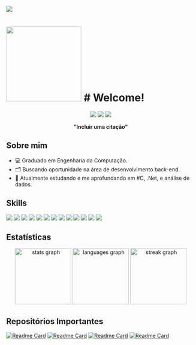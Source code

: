 ![](https://komarev.com/ghpvc/?username=wallaceg7&color=green)

<div >
  <h1 > 
    <img src="https://user-images.githubusercontent.com/74038190/216649426-0c2ee152-84d8-4707-85c4-27a378d2f78a.gif" width="200px" height="200px" />
    # Welcome!</h1> 
</div>

<div align="center">
  <a href="https://www.linkedin.com/in/wallace-goncalves" target="_blank"><img src="https://img.shields.io/badge/linkedin-%230077B5.svg?style=for-the-badge&logo=linkedin&logoColor=white" target="_blank"/></a>
  <a href="mailto:wallacejose077@gmail.com" target="_blank"><img src="https://img.shields.io/badge/Gmail-D14836?style=for-the-badge&logo=gmail&logoColor=white" target="_blank"/></a>
  <a href="https://www.instagram.com/_wallace_gonc?utm_source=qr&igsh=MWxpYXlsYjR0aWg2bw==" target="_blank"><img src="https://img.shields.io/badge/Instagram-%23E4405F.svg?style=for-the-badge&logo=Instagram&logoColor=white" target="_blank"/></a>
</div>

<div>
  <p></p>
</div>
<div align="center">
  <b>"Incluir uma citação"</b>
</div>



## Sobre mim
<ul>
  <li>💻 Graduado em Engenharia da Computação.</li>
  <li>🗂 Buscando oportunidade na área de desenvolvimento back-end.</li>
  <li>📝 Atualmente estudando e me aprofundando em #C, .Net, e análise de dados.</li>
</ul>

## Skills
<!--  <img height="160em" src="https://github-readme-stats.vercel.app/api?username=andreinaoliveira&show_icons=true&theme=synthwave&include_all_commits=true&count_private=true%22/"> --> 
<div>
  <!-- JAVA --> <img src="https://img.shields.io/badge/java-%23ED8B00.svg?style=for-the-badge&logo=openjdk&logoColor=white">
  <!-- SPRING --> <img src="https://img.shields.io/badge/spring-%236DB33F.svg?style=for-the-badge&logo=spring&logoColor=white">
  <!-- C# --> <img src="https://img.shields.io/badge/c%23-%23239120.svg?style=for-the-badge&logo=csharp&logoColor=white">
  <!-- .NET --> <img src="https://img.shields.io/badge/.NET-5C2D91?style=for-the-badge&logo=.net&logoColor=white">
  <!-- PYTHON --> <img src="https://img.shields.io/badge/python-3670A0?style=for-the-badge&logo=python&logoColor=ffdd54">
  <!-- ANGULAR --> <img src="https://img.shields.io/badge/angular-%23DD0031.svg?style=for-the-badge&logo=angular&logoColor=white">
  <!-- MYSQL --> <img src="https://img.shields.io/badge/mysql-4479A1.svg?style=for-the-badge&logo=mysql&logoColor=white">
  <!-- POSTGREE --> <img src="https://img.shields.io/badge/postgres-%23316192.svg?style=for-the-badge&logo=postgresql&logoColor=white">
  <!-- SQL SERVER --> <img src="https://img.shields.io/badge/Microsoft%20SQL%20Server-CC2927?style=for-the-badge&logo=microsoft%20sql%20server&logoColor=white">
  <!-- C --> <img src="https://img.shields.io/badge/c-%2300599C.svg?style=for-the-badge&logo=c&logoColor=whit">
  <!-- POSTMAN --> <img src="https://img.shields.io/badge/Postman-EF5B25?style=for-the-badge&logo=Postman&logoColor=white">
  <!-- EXCEL --> <img src="https://img.shields.io/badge/Microsoft_Excel-217346?style=for-the-badge&logo=microsoft-excel&logoColor=white">
  <!-- power bi --> <img src="https://img.shields.io/badge/power_bi-F2C811?style=for-the-badge&logo=powerbi&logoColor=black">
  <br>
</div>

## Estatísticas
<div align="center">
  <img src="https://github-readme-stats.vercel.app/api?username=wallaceg7&hide_title=false&hide_rank=false&show_icons=true&include_all_commits=true&count_private=true&disable_animations=false&theme=highcontrast&locale=pt-br&hide_border=false" height="150" alt="stats graph"  />
  <img src="https://github-readme-stats.vercel.app/api/top-langs?username=wallaceg7&locale=pt-br&hide_title=false&layout=compact&card_width=320&langs_count=5&theme=highcontrast&hide_border=false" height="150" alt="languages graph"  />
  <img src="https://streak-stats.demolab.com?user=wallaceg7&locale=pt-br&mode=daily&theme=shades-of-purple&hide_border=false&border_radius=5" height="150" alt="streak graph"  />
</div>



## Repositórios Importantes
[![Readme Card](https://github-readme-stats.vercel.app/api/pin/?username=wallaceg7&repo=Reconhecimento_Voz_Navegador&theme=radical
)](https://github.com/anuraghazra/github-readme-stats)  [![Readme Card](https://github-readme-stats.vercel.app/api/pin/?username=wallaceg7&repo=Reconhecimento_Voz_Navegador&theme=radical
)](https://github.com/anuraghazra/github-readme-stats)  [![Readme Card](https://github-readme-stats.vercel.app/api/pin/?username=wallaceg7&repo=Reconhecimento_Voz_Navegador&theme=radical
)](https://github.com/anuraghazra/github-readme-stats)  [![Readme Card](https://github-readme-stats.vercel.app/api/pin/?username=wallaceg7&repo=Reconhecimento_Voz_Navegador&theme=radical
)](https://github.com/anuraghazra/github-readme-stats)

